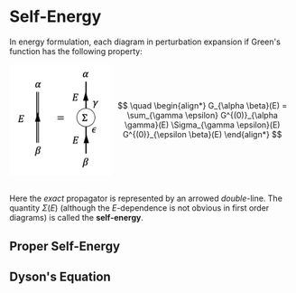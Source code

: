 <style>
    .katex {
        font-size: 1.1em;
    }
    .remark {
        border-radius: 15px;
        padding: 20px;
        background-color: SeaGreen;
        color: White;
    }
    .result {
        border-radius: 15px;
        padding: 20px;
        background-color: DarkSlateBlue;
        color: White;
    }
    .imgtext{
        display: flex;
        align-items: center;
        justify-content: center;
    }
</style>

# Self-Energy

In energy formulation, each diagram in perturbation expansion if Green's function has the following property:
    
<div class="imgtext">
<img src="images/self-energy.png" width="180pt">

$$
\quad \begin{align*}
    G_{\alpha \beta}(E)
    = \sum_{\gamma \epsilon}
    G^{(0)}_{\alpha \gamma}(E)
    \Sigma_{\gamma \epsilon}(E)
    G^{(0)}_{\epsilon \beta}(E)
\end{align*}
$$

</div><br>

Here the *exact* propagator is represented by an arrowed *double*-line. The quantity $\Sigma(E)$ (although the $E$-dependence is not obvious in first order diagrams) is called the **self-energy**.

## Proper Self-Energy

## Dyson's Equation
